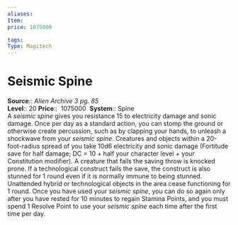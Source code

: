 ```yaml
---
aliases: 
Item:
price: 1075000

tags: 
Type: Magitech
---
```


# Seismic Spine

**Source**:: _Alien Archive 3 pg. 85_  
**Level**:: 20
**Price**::  1075000 
**System**:: Spine  
A _seismic spine_ gives you resistance 15 to electricity damage and sonic damage. Once per day as a standard action, you can stomp the ground or otherwise create percussion, such as by clapping your hands, to unleash a shockwave from your _seismic spine_. Creatures and objects within a 20-foot-radius spread of you take 10d6 electricity and sonic damage (Fortitude save for half damage; DC = 10 + half your character level + your Constitution modifier). A creature that fails the saving throw is knocked prone. If a technological construct fails the save, the construct is also stunned for 1 round even if it is normally immune to being stunned. Unattended hybrid or technological objects in the area cease functioning for 1 round. Once you have used your _seismic spine_, you can do so again only after you have rested for 10 minutes to regain Stamina Points, and you must spend 1 Resolve Point to use your _seismic spine_ each time after the first time per day.
